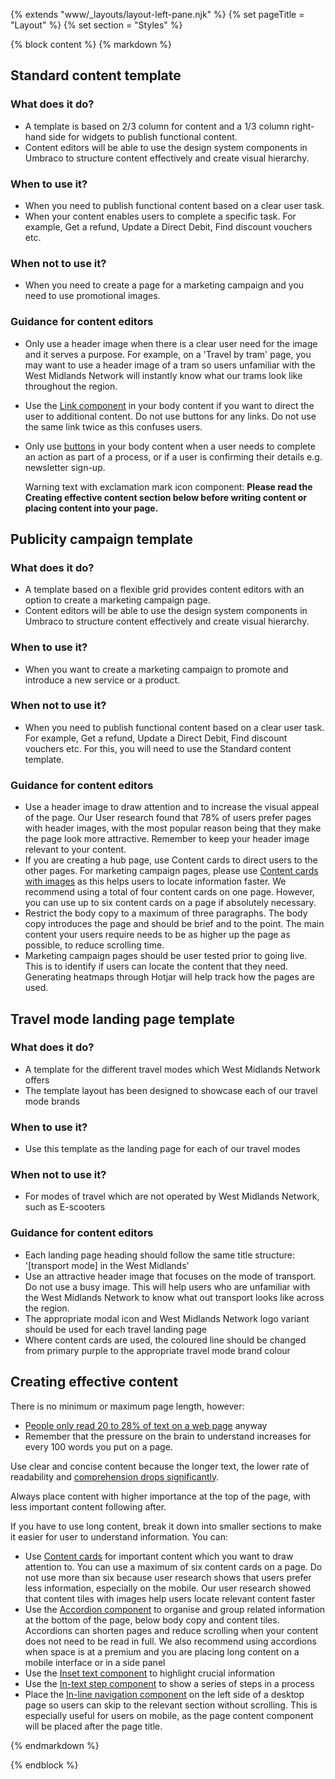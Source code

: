 {% extends "www/_layouts/layout-left-pane.njk" %}
{% set pageTitle = "Layout" %}
{% set section = "Styles" %}

{% block content %}
{% markdown %}

## Standard content template

### What does it do?

- A template is based on 2/3 column for content and a 1/3 column right-hand side for widgets to publish functional content.
- Content editors will be able to use the design system components in Umbraco to structure content effectively and create visual hierarchy.

### When to use it?

- When you need to publish functional content based on a clear user task.
- When your content enables users to complete a specific task. For example, Get a refund, Update a Direct Debit, Find discount vouchers etc.

### When not to use it?

- When you need to create a page for a marketing campaign and you need to use promotional images.

### Guidance for content editors

- Only use a header image when there is a clear user need for the image and it serves a purpose. For example, on a 'Travel by tram' page, you may want to use a header image of a tram so users unfamiliar with the West Midlands Network will instantly know what our trams look like throughout the region.
- Use the [Link component](/components/links/) in your body content if you want to direct the user to additional content. Do not use buttons for any links. Do not use the same link twice as this confuses users.
- Only use [buttons](/components/buttons/) in your body content when a user needs to complete an action as part of a process, or if a user is confirming their details e.g. newsletter sign-up.

  Warning text with exclamation mark icon component: <b>Please read the Creating effective content section below before writing content or placing content into your page.</b>

## Publicity campaign template

### What does it do?

- A template based on a flexible grid provides content editors with an option to create a marketing campaign page.
- Content editors will be able to use the design system components in Umbraco to structure content effectively and create visual hierarchy.

### When to use it?

- When you want to create a marketing campaign to promote and introduce a new service or a product.

### When not to use it?

- When you need to publish functional content based on a clear user task. For example, Get a refund, Update a Direct Debit, Find discount vouchers etc. For this, you will need to use the Standard content template.

### Guidance for content editors

- Use a header image to draw attention and to increase the visual appeal of the page. Our User research found that 78% of users prefer pages with header images, with the most popular reason being that they make the page look more attractive. Remember to keep your header image relevant to your content.
- If you are creating a hub page, use Content cards to direct users to the other pages. For marketing campaign pages, please use [Content cards with images](/patterns/content-cards/) as this helps users to locate information faster. We recommend using a total of four content cards on one page. However, you can use up to six content cards on a page if absolutely necessary.
- Restrict the body copy to a maximum of three paragraphs. The body copy introduces the page and should be brief and to the point. The main content your users require needs to be as higher up the page as possible, to reduce scrolling time.
- Marketing campaign pages should be user tested prior to going live. This is to identify if users can locate the content that they need. Generating heatmaps through Hotjar will help track how the pages are used.

## Travel mode landing page template

### What does it do?

- A template for the different travel modes which West Midlands Network offers
- The template layout has been designed to showcase each of our travel mode brands

### When to use it?

- Use this template as the landing page for each of our travel modes

### When not to use it?

- For modes of travel which are not operated by West Midlands Network, such as E-scooters

### Guidance for content editors

- Each landing page heading should follow the same title structure: '[transport mode] in the West Midlands'
- Use an attractive header image that focuses on the mode of transport. Do not use a busy image. This will help users who are unfamiliar with the West Midlands Network to know what out transport looks like across the region.
- The appropriate modal icon and West Midlands Network logo variant should be used for each travel landing page
- Where content cards are used, the coloured line should be changed from primary purple to the appropriate travel mode brand colour

## Creating effective content

There is no minimum or maximum page length, however:

- <a href="https://www.nngroup.com/articles/how-little-do-users-read/" target="_blank">People only read 20 to 28% of text on a web page</a> anyway
- Remember that the pressure on the brain to understand increases for every 100 words you put on a page.

Use clear and concise content because the longer text, the lower rate of readability and <a href="https://insidegovuk.blog.gov.uk/2014/08/04/sentence-length-why-25-words-is-our-limit/" target="_blank">comprehension drops significantly</a>.

Always place content with higher importance at the top of the page, with less important content following after.

If you have to use long content, break it down into smaller sections to make it easier for user to understand information. You can:

- Use [Content cards](/components/content-cards/) for important content which you want to draw attention to. You can use a maximum of six content cards on a page. Do not use more than six because user research shows that users prefer less information, especially on the mobile. Our user research showed that content tiles with images help users locate relevant content faster
- Use the [Accordion component](/components/accordion/) to organise and group related information at the bottom of the page, below body copy and content tiles. Accordions can shorten pages and reduce scrolling when your content does not need to be read in full. We also recommend using accordions when space is at a premium and you are placing long content on a mobile interface or in a side panel
- Use the [Inset text component](/components/inset-text/) to highlight crucial information
- Use the [In-text step component](/components/in-text-step/) to show a series of steps in a process
- Place the [In-line navigation component](/patterns/content-cards/) on the left side of a desktop page so users can skip to the relevant section without scrolling. This is especially useful for users on mobile, as the page content component will be placed after the page title.

{% endmarkdown %}

{% endblock %}
